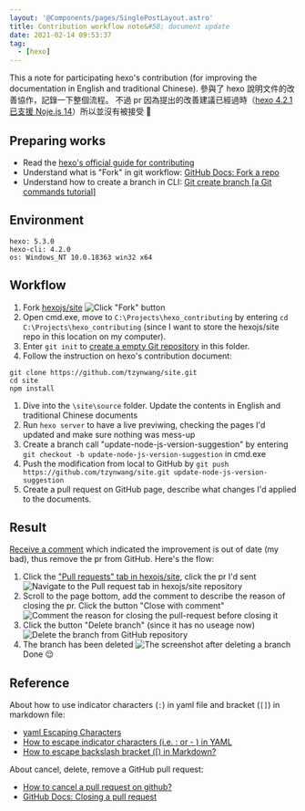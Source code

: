 ```yaml
---
layout: '@Components/pages/SinglePostLayout.astro'
title: Contribution workflow note&#58; document update
date: 2021-02-14 09:53:37
tag:
  - [hexo]
---
```


This a note for participating hexo's contribution (for improving the documentation in English and traditional Chinese).
參與了 hexo 說明文件的改善協作，記錄一下整個流程。
不過 pr 因為提出的改善建議已經過時（[hexo 4.2.1 已支援 Noje.js 14](https://github.com/hexojs/hexo/issues/4267#issuecomment-778646141)）所以並沒有被接受 🤣

## Preparing works

- Read the [hexo's official guide for contributing](https://hexo.io/docs/contributing)
- Understand what is "Fork" in git workflow: [GitHub Docs: Fork a repo](https://docs.github.com/en/github/getting-started-with-github/fork-a-repo)
- Understand how to create a branch in CLI: [Git create branch \[a Git commands tutorial\]](https://www.datree.io/resources/git-create-branch)

## Environment

```
hexo: 5.3.0
hexo-cli: 4.2.0
os: Windows_NT 10.0.18363 win32 x64
```

## Workflow

1. Fork [hexojs/site](https://github.com/hexojs/hexo)
   ![Click "Fork" button](fork-hexo-site.png)
1. Open cmd.exe, move to `C:\Projects\hexo_contributing` by entering `cd C:\Projects\hexo_contributing` (since I want to store the hexojs/site repo in this location on my computer).
1. Enter `git init` to [create a empty Git repository](https://git-scm.com/docs/git-init) in this folder.
1. Follow the instruction on hexo's contribution document:

```
git clone https://github.com/tzynwang/site.git
cd site
npm install
```

1. Dive into the `\site\source` folder. Update the contents in English and traditional Chinese documents
1. Run `hexo server` to have a live previwing, checking the pages I'd updated and make sure nothing was mess-up
1. Create a branch call "update-node-js-version-suggestion" by entering `git checkout -b update-node-js-version-suggestion` in cmd.exe
1. Push the modification from local to GitHub by `git push https://github.com/tzynwang/site.git update-node-js-version-suggestion`
1. Create a pull request on GitHub page, describe what changes I'd applied to the documents.

## Result

[Receive a comment](https://github.com/hexojs/hexo/issues/4267#issuecomment-778646141) which indicated the improvement is out of date (my bad), thus remove the pr from GitHub. Here's the flow:

1. Click the ["Pull requests" tab in hexojs/site](https://github.com/hexojs/hexo/pulls), click the pr I'd sent
   ![Navigate to the Pull request tab in hexojs/site repository](close-pr-00.png)
1. Scroll to the page bottom, add the comment to describe the reason of closing the pr. Click the button "Close with comment"
   ![Comment the reason for closing the pull-request before closing it](close-pr-01.png)
1. Click the button "Delete branch" (since it has no useage now)
   ![Delete the branch from GitHub repository](close-pr-02.png)
1. The branch has been deleted
   ![The screenshot after deleting a branch](close-pr-03.png)
   Done 😌

## Reference

About how to use indicator characters (`:`) in yaml file and bracket (`[]`) in markdown file:

- [yaml Escaping Characters](https://riptutorial.com/yaml/example/25838/escaping-characters)
- [How to escape indicator characters (i.e. : or - ) in YAML](https://stackoverflow.com/a/19086251/15028185)
- [How to escape backslash bracket (\[) in Markdown?](https://stackoverflow.com/a/43011868/15028185)

About cancel, delete, remove a GitHub pull request:

- [How to cancel a pull request on github?](https://stackoverflow.com/a/10142727/15028185)
- [GitHub Docs: Closing a pull request](https://docs.github.com/en/github/collaborating-with-issues-and-pull-requests/closing-a-pull-request)
